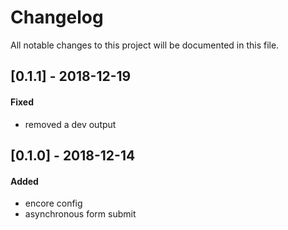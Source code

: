 # Changelog
All notable changes to this project will be documented in this file.

## [0.1.1] - 2018-12-19

#### Fixed
* removed a dev output

## [0.1.0] - 2018-12-14

#### Added
* encore config
* asynchronous form submit